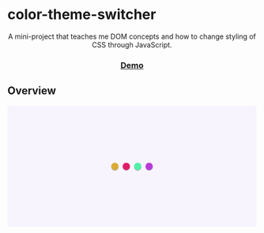 # color-theme-switcher

<div align="center">
  A mini-project that teaches me DOM concepts and how to change styling of CSS through JavaScript.
</div>

<div align="center">
  <h3>
    <a href="https://color-theme-switcher.netlify.app/">
      Demo
    </a>
  </h3>
</div>

## Overview

![screenshot](img/overview.PNG)
